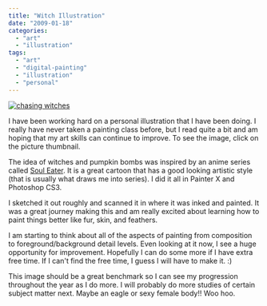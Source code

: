 ```yaml
---
title: "Witch Illustration"
date: "2009-01-18"
categories: 
  - "art"
  - "illustration"
tags: 
  - "art"
  - "digital-painting"
  - "illustration"
  - "personal"
---
```


[![chasing witches](/images/witch_color3_008-150x150.jpg "witch_color3_008")](http://blog.scottpetrovic.com/wp-content/uploads/2009/01/witch_color3_008.jpg)

I have been working hard on a personal illustration that I have been doing. I really have never taken a painting class before, but I read quite a bit and am hoping that my art skills can continue to improve. To see the image, click on the picture thumbnail.

The idea of witches and pumpkin bombs was inspired by an anime series called [Soul Eater](http://en.wikipedia.org/wiki/Soul_Eater_(manga) "Chasing Witches Illustration"). It is a great cartoon that has a good looking artistic style (that is usually what draws me into series). I did it all in Painter X and Photoshop CS3.

I sketched it out roughly and scanned it in where it was inked and painted. It was a great journey making this and am really excited about learning how to paint things better like fur, skin, and feathers.

I am starting to think about all of the aspects of painting from composition to foreground/background detail levels. Even looking at it now, I see a huge opportunity for improvement. Hopefully I can do some more if I have extra free time. If I can't find the free time, I guess I will have to make it. :)

This image should be a great benchmark so I can see my progression throughout the year as I do more. I will probably do more studies of certain subject matter next. Maybe an eagle or sexy female body!! Woo hoo.

[](http://blog.scottpetrovic.com/wp-content/uploads/2009/01/news_2008-04-12_soul-eater_logo1.jpg)

